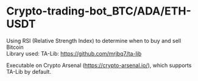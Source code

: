 # Crypto-trading-bot_BTC/ADA/ETH-USDT
Using RSI (Relative Strength Index) to determine when to buy and sell Bitcoin<br>
Library used: TA-Lib: https://github.com/mrjbq7/ta-lib<br>

Executable on Crypto Arsenal (https://crypto-arsenal.io/), which supports TA-Lib by default.
